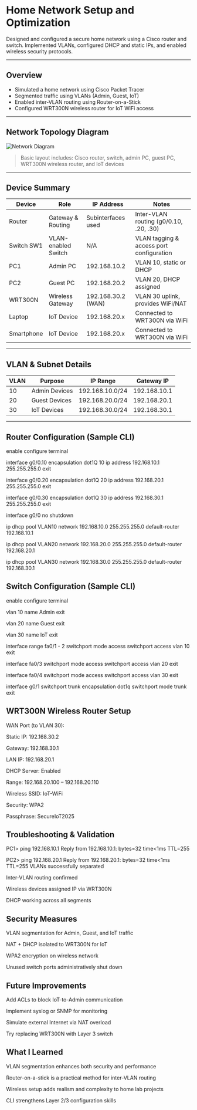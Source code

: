 #  Home Network Setup and Optimization

Designed and configured a secure home network using a Cisco router and switch. Implemented VLANs, configured DHCP and static IPs, and enabled wireless security protocols.

---

##  Overview

- Simulated a home network using Cisco Packet Tracer
- Segmented traffic using VLANs (Admin, Guest, IoT)
- Enabled inter-VLAN routing using Router-on-a-Stick
- Configured WRT300N wireless router for IoT WiFi access

---

##  Network Topology Diagram

![Network Diagram](https://imgur.com/a/ONwfCgg)

> Basic layout includes: Cisco router, switch, admin PC, guest PC, WRT300N wireless router, and IoT devices

---

## Device Summary

| Device       | Role                | IP Address          | Notes                                   |
|--------------|---------------------|---------------------|------------------------------------------|
| Router       | Gateway & Routing   | Subinterfaces used  | Inter-VLAN routing (g0/0.10, .20, .30)   |
| Switch SW1   | VLAN-enabled Switch | N/A                 | VLAN tagging & access port configuration |
| PC1          | Admin PC            | 192.168.10.2        | VLAN 10, static or DHCP                  |
| PC2          | Guest PC            | 192.168.20.2        | VLAN 20, DHCP assigned                   |
| WRT300N      | Wireless Gateway    | 192.168.30.2 (WAN)  | VLAN 30 uplink, provides WiFi/NAT        |
| Laptop       | IoT Device          | 192.168.20.x        | Connected to WRT300N via WiFi            |
| Smartphone   | IoT Device          | 192.168.20.x        | Connected to WRT300N via WiFi            |

---

##  VLAN & Subnet Details

| VLAN | Purpose         | IP Range         | Gateway IP       |
|------|------------------|------------------|------------------|
| 10   | Admin Devices    | 192.168.10.0/24  | 192.168.10.1     |
| 20   | Guest Devices    | 192.168.20.0/24  | 192.168.20.1     |
| 30   | IoT Devices      | 192.168.30.0/24  | 192.168.30.1     |

---

##  Router Configuration (Sample CLI)

enable
configure terminal

interface g0/0.10
 encapsulation dot1Q 10
 ip address 192.168.10.1 255.255.255.0
exit

interface g0/0.20
 encapsulation dot1Q 20
 ip address 192.168.20.1 255.255.255.0
exit

interface g0/0.30
 encapsulation dot1Q 30
 ip address 192.168.30.1 255.255.255.0
exit

interface g0/0
 no shutdown

ip dhcp pool VLAN10
 network 192.168.10.0 255.255.255.0
 default-router 192.168.10.1

ip dhcp pool VLAN20
 network 192.168.20.0 255.255.255.0
 default-router 192.168.20.1

ip dhcp pool VLAN30
 network 192.168.30.0 255.255.255.0
 default-router 192.168.30.1

## Switch Configuration (Sample CLI)
enable
configure terminal

vlan 10
 name Admin
exit

vlan 20
 name Guest
exit

vlan 30
 name IoT
exit

interface range fa0/1 - 2
 switchport mode access
 switchport access vlan 10
exit

interface fa0/3
 switchport mode access
 switchport access vlan 20
exit

interface fa0/4
 switchport mode access
 switchport access vlan 30
exit

interface g0/1
 switchport trunk encapsulation dot1q
 switchport mode trunk
exit

## WRT300N Wireless Router Setup 
WAN Port (to VLAN 30):

Static IP: 192.168.30.2

Gateway: 192.168.30.1

LAN IP: 192.168.20.1

DHCP Server: Enabled

Range: 192.168.20.100 – 192.168.20.110

Wireless SSID: IoT-WiFi

Security: WPA2

Passphrase: SecureIoT2025

## Troubleshooting & Validation 
PC1> ping 192.168.10.1
Reply from 192.168.10.1: bytes=32 time<1ms TTL=255

PC2> ping 192.168.20.1
Reply from 192.168.20.1: bytes=32 time<1ms TTL=255
VLANs successfully separated

Inter-VLAN routing confirmed

Wireless devices assigned IP via WRT300N

DHCP working across all segments

## Security Measures
VLAN segmentation for Admin, Guest, and IoT traffic

NAT + DHCP isolated to WRT300N for IoT

WPA2 encryption on wireless network

Unused switch ports administratively shut down

## Future Improvements
Add ACLs to block IoT-to-Admin communication

Implement syslog or SNMP for monitoring

Simulate external Internet via NAT overload

Try replacing WRT300N with Layer 3 switch

## What I Learned
VLAN segmentation enhances both security and performance

Router-on-a-stick is a practical method for inter-VLAN routing

Wireless setup adds realism and complexity to home lab projects

CLI strengthens Layer 2/3 configuration skills

